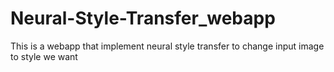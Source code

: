# Neural-Style-Transfer_webapp
This is a webapp that implement neural style transfer to change input image to style we want
